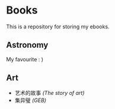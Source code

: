 # Books
This is a repository for storing my ebooks.

## Astronomy
My favourite : )

## Art

- 艺术的故事 *(The story of art)*
- 集异璧 *(GEB)*
